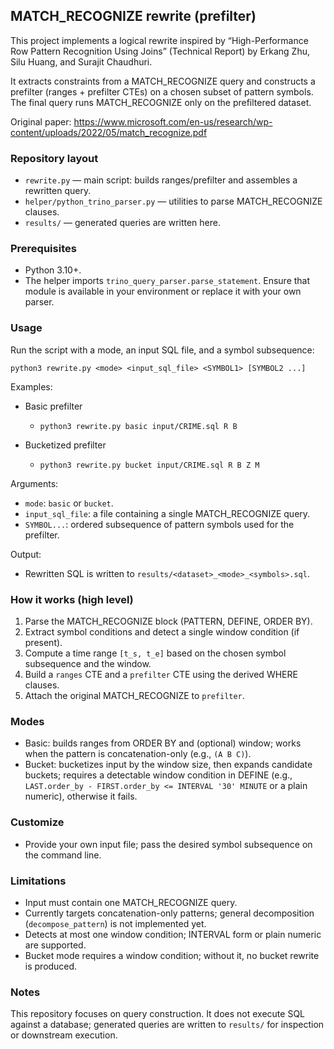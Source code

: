 ## MATCH_RECOGNIZE rewrite (prefilter)

This project implements a logical rewrite inspired by “High-Performance Row Pattern Recognition Using Joins” (Technical Report) by Erkang Zhu, Silu Huang, and Surajit Chaudhuri.

It extracts constraints from a MATCH_RECOGNIZE query and constructs a prefilter (ranges + prefilter CTEs) on a chosen subset of pattern symbols. The final query runs MATCH_RECOGNIZE only on the prefiltered dataset.

Original paper: https://www.microsoft.com/en-us/research/wp-content/uploads/2022/05/match_recognize.pdf

### Repository layout
- `rewrite.py` — main script: builds ranges/prefilter and assembles a rewritten query.
- `helper/python_trino_parser.py` — utilities to parse MATCH_RECOGNIZE clauses.
- `results/` — generated queries are written here.

### Prerequisites
- Python 3.10+.
- The helper imports `trino_query_parser.parse_statement`. Ensure that module is available in your environment or replace it with your own parser.

### Usage

Run the script with a mode, an input SQL file, and a symbol subsequence:

```
python3 rewrite.py <mode> <input_sql_file> <SYMBOL1> [SYMBOL2 ...]
```

Examples:

- Basic prefilter
	- `python3 rewrite.py basic input/CRIME.sql R B`

- Bucketized prefilter
	- `python3 rewrite.py bucket input/CRIME.sql R B Z M`

Arguments:
- `mode`: `basic` or `bucket`.
- `input_sql_file`: a file containing a single MATCH_RECOGNIZE query.
- `SYMBOL...`: ordered subsequence of pattern symbols used for the prefilter.

Output:
- Rewritten SQL is written to `results/<dataset>_<mode>_<symbols>.sql`.

### How it works (high level)
1. Parse the MATCH_RECOGNIZE block (PATTERN, DEFINE, ORDER BY).
2. Extract symbol conditions and detect a single window condition (if present).
3. Compute a time range `[t_s, t_e]` based on the chosen symbol subsequence and the window.
4. Build a `ranges` CTE and a `prefilter` CTE using the derived WHERE clauses.
5. Attach the original MATCH_RECOGNIZE to `prefilter`.

### Modes
- Basic: builds ranges from ORDER BY and (optional) window; works when the pattern is concatenation-only (e.g., `(A B C)`).
- Bucket: bucketizes input by the window size, then expands candidate buckets; requires a detectable window condition in DEFINE (e.g., `LAST.order_by - FIRST.order_by <= INTERVAL '30' MINUTE` or a plain numeric), otherwise it fails.

### Customize
- Provide your own input file; pass the desired symbol subsequence on the command line.

### Limitations
- Input must contain one MATCH_RECOGNIZE query.
- Currently targets concatenation-only patterns; general decomposition (`decompose_pattern`) is not implemented yet.
- Detects at most one window condition; INTERVAL form or plain numeric are supported.
- Bucket mode requires a window condition; without it, no bucket rewrite is produced.

### Notes
This repository focuses on query construction. It does not execute SQL against a database; generated queries are written to `results/` for inspection or downstream execution.